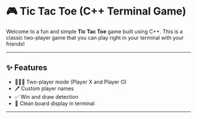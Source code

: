 # 🎮 Tic Tac Toe (C++ Terminal Game)

Welcome to a fun and simple **Tic Tac Toe** game built using C++. This is a classic two-player game that you can play right in your terminal with your friends!

---

## ✨ Features

- 🧑‍🤝‍🧑 Two-player mode (Player X and Player O)
- 🖊️ Custom player names
- ✅ Win and draw detection
- 🧼 Clean board display in terminal

---
